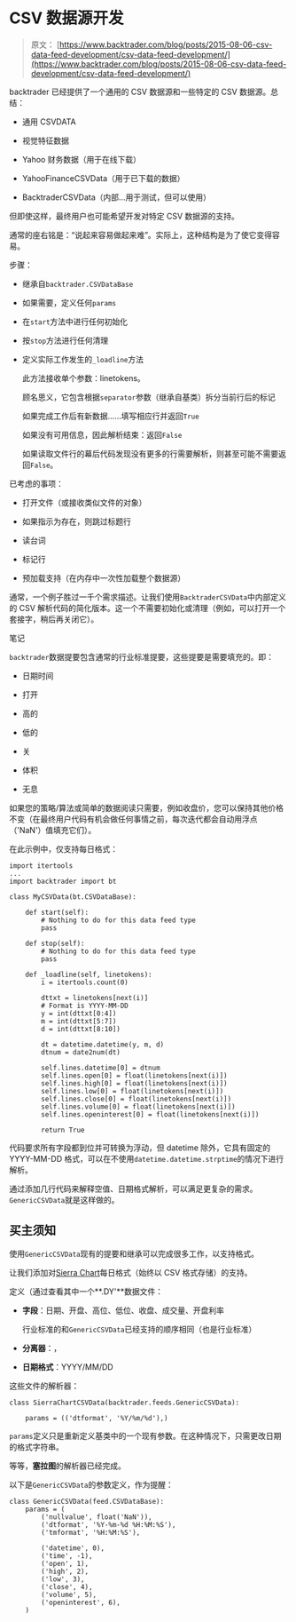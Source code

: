# CSV 数据源开发

> 原文： [https://www.backtrader.com/blog/posts/2015-08-06-csv-data-feed-development/csv-data-feed-development/](https://www.backtrader.com/blog/posts/2015-08-06-csv-data-feed-development/csv-data-feed-development/)

backtrader 已经提供了一个通用的 CSV 数据源和一些特定的 CSV 数据源。总结：

*   通用 CSVDATA

*   视觉特征数据

*   Yahoo 财务数据（用于在线下载）

*   YahooFinanceCSVData（用于已下载的数据）

*   BacktraderCSVData（内部…用于测试，但可以使用）

但即使这样，最终用户也可能希望开发对特定 CSV 数据源的支持。

通常的座右铭是：“说起来容易做起来难”。实际上，这种结构是为了使它变得容易。

步骤：

*   继承自`backtrader.CSVDataBase`

*   如果需要，定义任何`params`

*   在`start`方法中进行任何初始化

*   按`stop`方法进行任何清理

*   定义实际工作发生的`_loadline`方法

    此方法接收单个参数：linetokens。

    顾名思义，它包含根据`separator`参数（继承自基类）拆分当前行后的标记

    如果完成工作后有新数据……填写相应行并返回`True`

    如果没有可用信息，因此解析结束：返回`False`

    如果读取文件行的幕后代码发现没有更多的行需要解析，则甚至可能不需要返回`False`。

已考虑的事项：

*   打开文件（或接收类似文件的对象）

*   如果指示为存在，则跳过标题行

*   读台词

*   标记行

*   预加载支持（在内存中一次性加载整个数据源）

通常，一个例子胜过一千个需求描述。让我们使用`BacktraderCSVData`中内部定义的 CSV 解析代码的简化版本。这一个不需要初始化或清理（例如，可以打开一个套接字，稍后再关闭它）。

笔记

`backtrader`数据提要包含通常的行业标准提要，这些提要是需要填充的。即：

*   日期时间

*   打开

*   高的

*   低的

*   关

*   体积

*   无息

如果您的策略/算法或简单的数据阅读只需要，例如收盘价，您可以保持其他价格不变（在最终用户代码有机会做任何事情之前，每次迭代都会自动用浮点（'NaN'）值填充它们）。

在此示例中，仅支持每日格式：

```
import itertools
...
import backtrader import bt

class MyCSVData(bt.CSVDataBase):

    def start(self):
        # Nothing to do for this data feed type
        pass

    def stop(self):
        # Nothing to do for this data feed type
        pass

    def _loadline(self, linetokens):
        i = itertools.count(0)

        dttxt = linetokens[next(i)]
        # Format is YYYY-MM-DD
        y = int(dttxt[0:4])
        m = int(dttxt[5:7])
        d = int(dttxt[8:10])

        dt = datetime.datetime(y, m, d)
        dtnum = date2num(dt)

        self.lines.datetime[0] = dtnum
        self.lines.open[0] = float(linetokens[next(i)])
        self.lines.high[0] = float(linetokens[next(i)])
        self.lines.low[0] = float(linetokens[next(i)])
        self.lines.close[0] = float(linetokens[next(i)])
        self.lines.volume[0] = float(linetokens[next(i)])
        self.lines.openinterest[0] = float(linetokens[next(i)])

        return True 
```

代码要求所有字段都到位并可转换为浮动，但 datetime 除外，它具有固定的 YYYY-MM-DD 格式，可以在不使用`datetime.datetime.strptime`的情况下进行解析。

通过添加几行代码来解释空值、日期格式解析，可以满足更复杂的需求。`GenericCSVData`就是这样做的。

## 买主须知

使用`GenericCSVData`现有的提要和继承可以完成很多工作，以支持格式。

让我们添加对[Sierra Chart](https://www.sierrachart.com)每日格式（始终以 CSV 格式存储）的支持。

定义（通过查看其中一个**.DY'**数据文件：

*   **字段**：日期、开盘、高位、低位、收盘、成交量、开盘利率

    行业标准的和`GenericCSVData`已经支持的顺序相同（也是行业标准）

*   **分离器**：，

*   **日期格式**：YYYY/MM/DD

这些文件的解析器：

```
class SierraChartCSVData(backtrader.feeds.GenericCSVData):

    params = (('dtformat', '%Y/%m/%d'),) 
```

`params`定义只是重新定义基类中的一个现有参数。在这种情况下，只需更改日期的格式字符串。

等等，**塞拉图**的解析器已经完成。

以下是`GenericCSVData`的参数定义，作为提醒：

```
class GenericCSVData(feed.CSVDataBase):
    params = (
        ('nullvalue', float('NaN')),
        ('dtformat', '%Y-%m-%d %H:%M:%S'),
        ('tmformat', '%H:%M:%S'),

        ('datetime', 0),
        ('time', -1),
        ('open', 1),
        ('high', 2),
        ('low', 3),
        ('close', 4),
        ('volume', 5),
        ('openinterest', 6),
    ) 
```
